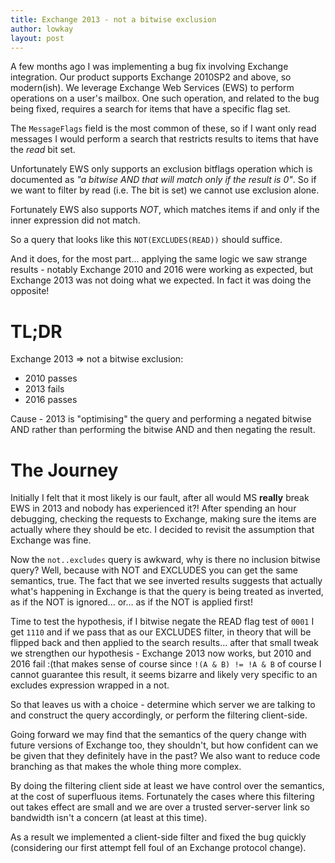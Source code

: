 ```yaml
---
title: Exchange 2013 - not a bitwise exclusion
author: lowkay
layout: post
---
```


A few months ago I was implementing a bug fix involving Exchange integration. Our product supports Exchange 2010SP2 and above, so modern(ish). We leverage Exchange Web Services (EWS) to perform operations on a user's mailbox. One such operation, and related to the bug being fixed, requires a search for items that have a specific flag set.

The `MessageFlags` field is the most common of these, so if I want only read messages I would perform a search that restricts results to items that have the *read* bit set.

Unfortunately EWS only supports an exclusion bitflags operation which is documented as *"a bitwise AND that will match only if the result is 0"*. So if we want to filter by read (i.e. The bit is set) we cannot use exclusion alone.

Fortunately EWS also supports *NOT*, which matches items if and only if the inner expression did not match.

So a query that looks like this `NOT(EXCLUDES(READ))` should suffice.

And it does, for the most part... applying the same logic we saw strange results - notably Exchange 2010 and 2016 were working as expected, but Exchange 2013 was not doing what we expected. In fact it was doing the opposite!

# TL;DR

Exchange 2013 => not a bitwise exclusion:

- 2010 passes
- 2013 fails
- 2016 passes

Cause - 2013 is "optimising" the query and performing a negated bitwise AND rather than performing the bitwise AND and then negating the result.

<!--more-->

# The Journey

Initially I felt that it most likely is our fault, after all would MS **really** break EWS in 2013 and nobody has experienced it?! After spending an hour debugging, checking the requests to Exchange, making sure the items are actually where they should be etc. I decided to revisit the assumption that Exchange was fine.

Now the `not..excludes` query is awkward, why is there no inclusion bitwise query? Well, because with NOT and EXCLUDES you can get the same semantics, true. The fact that we see inverted results suggests that actually what's happening in Exchange is that the query is being treated as inverted, as if the NOT is ignored... or... as if the NOT is applied first!

Time to test the hypothesis, if I bitwise negate the READ flag test of `0001` I get `1110` and if we pass that as our EXCLUDES filter, in theory that will be flipped back and then applied to the search results... after that small tweak we strengthen our hypothesis - Exchange 2013 now works, but 2010 and 2016 fail :(that makes sense of course since `!(A & B) != !A & B` of course I cannot guarantee this result, it seems bizarre and likely very specific to an excludes expression wrapped in a not.

So that leaves us with a choice - determine which server we are talking to and construct the query accordingly, or perform the filtering client-side.

Going forward we may find that the semantics of the query change with future versions of Exchange too, they shouldn't, but how confident can we be given that they definitely have in the past? We also want to reduce code branching as that makes the whole thing more complex.

By doing the filtering client side at least we have control over the semantics, at the cost of superfluous items. Fortunately the cases where this filtering out takes effect are small and we are over a trusted server-server link so bandwidth isn't a concern (at least at this time).

As a result we implemented a client-side filter and fixed the bug quickly (considering our first attempt fell foul of an Exchange protocol change).